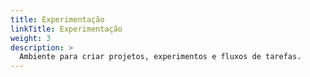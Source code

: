 ```yaml
---
title: Experimentação
linkTitle: Experimentação
weight: 3
description: >
  Ambiente para criar projetos, experimentos e fluxos de tarefas.
---
```

